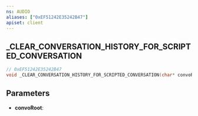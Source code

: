 ```yaml
---
ns: AUDIO
aliases: ["0xEF51242E35242B47"]
apiset: client
---
```

## _CLEAR_CONVERSATION_HISTORY_FOR_SCRIPTED_CONVERSATION

```c
// 0xEF51242E35242B47
void _CLEAR_CONVERSATION_HISTORY_FOR_SCRIPTED_CONVERSATION(char* convoRoot);
```


## Parameters
* **convoRoot**: